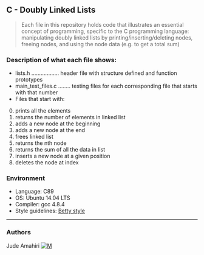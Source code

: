 ## C - Doubly Linked Lists
> Each file in this repository holds code that illustrates an essential concept of programming,
> specific to the C programming language: manipulating doubly linked lists by printing/inserting/deleting nodes,
> freeing nodes, and using the node data (e.g. to get a total sum)

### Description of what each file shows:
* lists.h .................. header file with structure defined and function prototypes
* main_test_files.c ........ testing files for each corresponding file that starts with that number
* Files that start with:
0. prints all the elements
1. returns the number of elements in linked list
2. adds a new node at the beginning
3. adds a new node at the end
4. frees linked list
5. returns the nth node
6. returns the sum of all the data in list
7. inserts a new node at a given position
8. deletes the node at index

### Environment
* Language: C89
* OS: Ubuntu 14.04 LTS
* Compiler: gcc 4.8.4
* Style guidelines: [Betty style](https://github.com/holbertonschool/Betty/wiki)
---
### Authors
Jude Amahiri [![M](https://upload.wikimedia.org/wikipedia/fr/thumb/c/c8/Twitter_Bird.svg/30px-Twitter_Bird.svg.png)](https://twitter.com/JudeAmahiri__)

